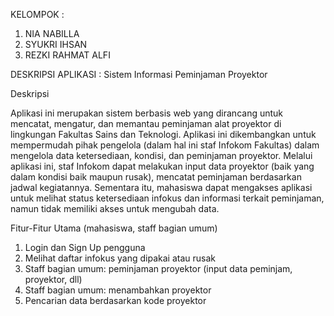 KELOMPOK : 
1. NIA NABILLA
2. SYUKRI IHSAN
3. REZKI RAHMAT ALFI

DESKRIPSI APLIKASI : Sistem Informasi Peminjaman Proyektor

Deskripsi 

Aplikasi ini merupakan sistem berbasis web yang dirancang untuk mencatat, mengatur, dan memantau peminjaman alat proyektor di lingkungan Fakultas Sains dan Teknologi. Aplikasi ini dikembangkan untuk mempermudah pihak pengelola (dalam hal ini staf Infokom Fakultas) dalam mengelola data ketersediaan, kondisi, dan peminjaman proyektor. Melalui aplikasi ini, staf Infokom dapat melakukan input data proyektor (baik yang dalam kondisi baik maupun rusak), mencatat peminjaman berdasarkan jadwal kegiatannya. Sementara itu, mahasiswa dapat mengakses aplikasi untuk melihat status ketersediaan infokus dan informasi terkait peminjaman, namun tidak memiliki akses untuk mengubah data.

Fitur-Fitur Utama (mahasiswa, staff bagian umum)
1. Login dan Sign Up pengguna 
2. Melihat daftar infokus yang dipakai atau rusak 
3. Staff bagian umum: peminjaman proyektor (input data peminjam, proyektor, dll) 
4. Staff bagian umum: menambahkan proyektor
5. Pencarian data berdasarkan kode proyektor



